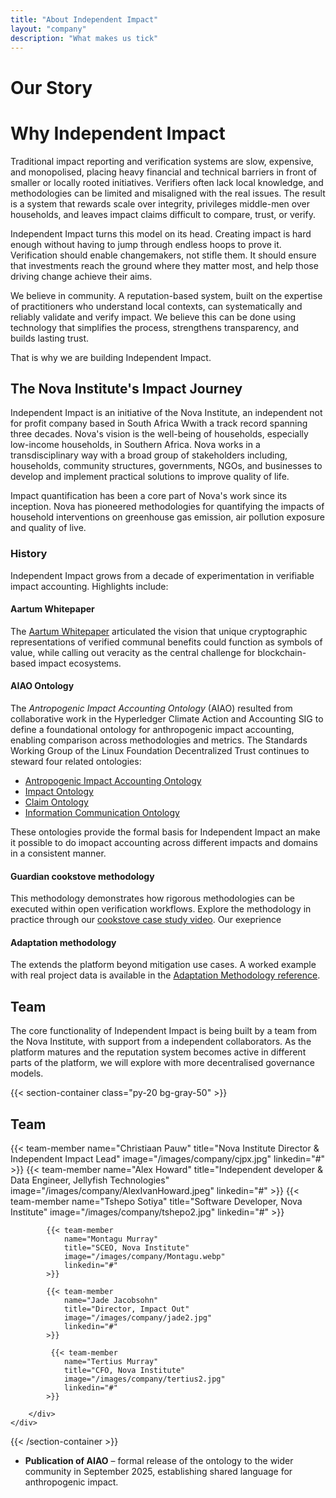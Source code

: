```yaml
---
title: "About Independent Impact"
layout: "company"
description: "What makes us tick"
---
```


# Our Story

# Why Independent Impact
Traditional impact reporting and verification systems are slow, expensive, and monopolised, placing heavy financial and technical barriers in front of smaller or locally rooted initiatives. Verifiers often lack local knowledge, and methodologies can be limited and misaligned with the real issues. The result is a system that rewards scale over integrity, privileges middle-men over households, and leaves impact claims difficult to compare, trust, or verify.

Independent Impact turns this model on its head. Creating impact is hard enough without having to jump through endless hoops to prove it. Verification should enable changemakers, not stifle them. It should ensure that investments reach the ground where they matter most, and help those driving change achieve their aims.

We believe in community. A reputation-based system, built on the expertise of practitioners who understand local contexts, can systematically and reliably validate and verify impact. We believe this can be done using technology that simplifies the process, strengthens transparency, and builds lasting trust. 

That is why we are building Independent Impact.

## The Nova Institute's Impact Journey

Independent Impact is an initiative of the Nova Institute, an independent not for profit company based in South Africa Wwith a track record spanning three decades.  Nova's vision is the well-being of households, especially low-income households, in Southern Africa. Nova works in a transdisciplinary way with a broad group of stakeholders including, households, community structures, governments, NGOs, and businesses to develop and implement practical solutions to improve quality of life.

Impact quantification has been a core part of Nova's work since its inception. Nova has pioneered methodologies for quantifying the impacts of household interventions on greenhouse gas emission, air pollution exposure and quality of live.

### History

Independent Impact grows from a decade of experimentation in verifiable impact accounting. Highlights include:

#### Aartum Whitepaper
The [Aartum Whitepaper](https://aartum.io/pdf/aartum_programme_whitepaper_ver5) articulated the vision that unique cryptographic representations of verified communal benefits could function as symbols of value, while calling out veracity as the central challenge for blockchain-based impact ecosystems.

#### AIAO Ontology

The *Antropogenic Impact Accounting Ontology* (AIAO) resulted from collaborative work in the Hyperledger Climate Action and Accounting SIG to define a foundational ontology for anthropogenic impact accounting, enabling comparison across methodologies and metrics. The Standards Working Group of the Linux Foundation Decentralized Trust continues to steward four related ontologies:

- [Antropogenic Impact Accounting Ontology](https://w3id.org/aiao) 
- [Impact Ontology](https://w3id.org/impactont) 
- [Claim Ontology](https://w3id.org/claimont) 
- [Information Communication Ontology](https://w3id.org/infocomm) 

These ontologies provide the formal basis for Independent Impact an make it possible to do imopact accounting across different impacts and domains in a consistent manner.

#### Guardian cookstove methodology

This methodology demonstrates how rigorous methodologies can be executed within open verification workflows. Explore the methodology in practice through our [cookstove case study video](https://www.youtube.com/watch?v=BQRoSuIp5UE&t=81s). Our exeprience 


#### Adaptation methodology

The  extends the platform beyond mitigation use cases. A worked example with real project data is available in the [Adaptation Methodology reference](/References/Methodology.pdf).

## Team

The core functionality of Independent Impact is being built by a team from the Nova Institute, with support from a independent collaborators. As the platform matures and the reputation system becomes active in different parts of the platform, we will explore with more decentralised governance models. 



{{< section-container class="py-20 bg-gray-50" >}}
    <div class="max-w-6xl mx-auto">
        <h2 class="text-3xl font-bold text-center mb-12">Team</h2>
        <div class="grid grid-cols-1 md:grid-cols-3 gap-8">
            {{< team-member 
                name="Christiaan Pauw"
                title="Nova Institute Director & Independent Impact Lead"
                image="/images/company/cjpx.jpg"
                linkedin="#"
            >}}
            {{< team-member 
                name="Alex Howard"
                title="Independent developer & Data Engineer, Jellyfish Technologies"
                image="/images/company/AlexIvanHoward.jpeg"
                linkedin="#"
            >}}
            {{< team-member 
                name="Tshepo Sotiya"
                title="Software Developer, Nova Institute"
                image="/images/company/tshepo2.jpg"
                linkedin="#"
            >}}

            {{< team-member 
                name="Montagu Murray"
                title="SCEO, Nova Institute"
                image="/images/company/Montagu.webp"
                linkedin="#"
            >}}

            {{< team-member 
                name="Jade Jacobsohn"
                title="Director, Impact Out"
                image="/images/company/jade2.jpg"
                linkedin="#"
            >}}

             {{< team-member 
                name="Tertius Murray"
                title="CFO, Nova Institute"
                image="/images/company/tertius2.jpg"
                linkedin="#"
            >}}

        </div>
    </div>
{{< /section-container >}}



- **Publication of AIAO** – formal release of the ontology to the wider community in September 2025, establishing shared language for anthropogenic impact.

